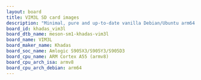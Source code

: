```yaml
---
layout: board
title: VIM3L SD card images
description: "Minimal, pure and up-to-date vanilla Debian/Ubuntu arm64 SD card images for VIM3L by Khadas, SoC: Amlogic S905X3/S905Y3/S905D3, CPU ISA: armv8"
board_id: khadas_vim3l
board_dtb_name: meson-sm1-khadas-vim3l
board_name: VIM3L
board_maker_name: Khadas
board_soc_name: Amlogic S905X3/S905Y3/S905D3
board_cpu_name: ARM Cortex A55 (armv8)
board_cpu_arch_isa: armv8
board_cpu_arch_debian: arm64
---
```

